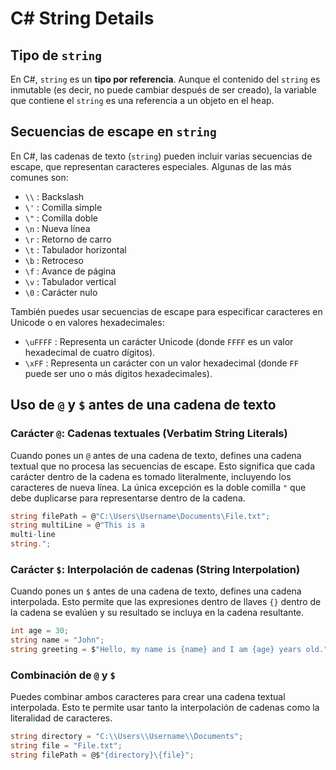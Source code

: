 # C# String Details

## Tipo de `string`
En C#, `string` es un **tipo por referencia**. Aunque el contenido del `string` es inmutable (es decir, no puede cambiar después de ser creado), la variable que contiene el `string` es una referencia a un objeto en el heap.

## Secuencias de escape en `string`
En C#, las cadenas de texto (`string`) pueden incluir varias secuencias de escape, que representan caracteres especiales. Algunas de las más comunes son:

- `\\` : Backslash
- `\'` : Comilla simple
- `\"` : Comilla doble
- `\n` : Nueva línea
- `\r` : Retorno de carro
- `\t` : Tabulador horizontal
- `\b` : Retroceso
- `\f` : Avance de página
- `\v` : Tabulador vertical
- `\0` : Carácter nulo

También puedes usar secuencias de escape para especificar caracteres en Unicode o en valores hexadecimales:
- `\uFFFF` : Representa un carácter Unicode (donde `FFFF` es un valor hexadecimal de cuatro dígitos).
- `\xFF` : Representa un carácter con un valor hexadecimal (donde `FF` puede ser uno o más dígitos hexadecimales).

## Uso de `@` y `$` antes de una cadena de texto

### Carácter `@`: Cadenas textuales (Verbatim String Literals)
Cuando pones un `@` antes de una cadena de texto, defines una cadena textual que no procesa las secuencias de escape. Esto significa que cada carácter dentro de la cadena es tomado literalmente, incluyendo los caracteres de nueva línea. La única excepción es la doble comilla `"` que debe duplicarse para representarse dentro de la cadena.

```csharp
string filePath = @"C:\Users\Username\Documents\File.txt";
string multiLine = @"This is a
multi-line
string.";
```

### Carácter `$`: Interpolación de cadenas (String Interpolation)
Cuando pones un `$` antes de una cadena de texto, defines una cadena interpolada. Esto permite que las expresiones dentro de llaves `{}` dentro de la cadena se evalúen y su resultado se incluya en la cadena resultante.

```csharp
int age = 30;
string name = "John";
string greeting = $"Hello, my name is {name} and I am {age} years old.";
```
### Combinación de `@` y `$`
Puedes combinar ambos caracteres para crear una cadena textual interpolada. Esto te permite usar tanto la interpolación de cadenas como la literalidad de caracteres.
```csharp
string directory = "C:\\Users\\Username\\Documents";
string file = "File.txt";
string filePath = @$"{directory}\{file}";
```


